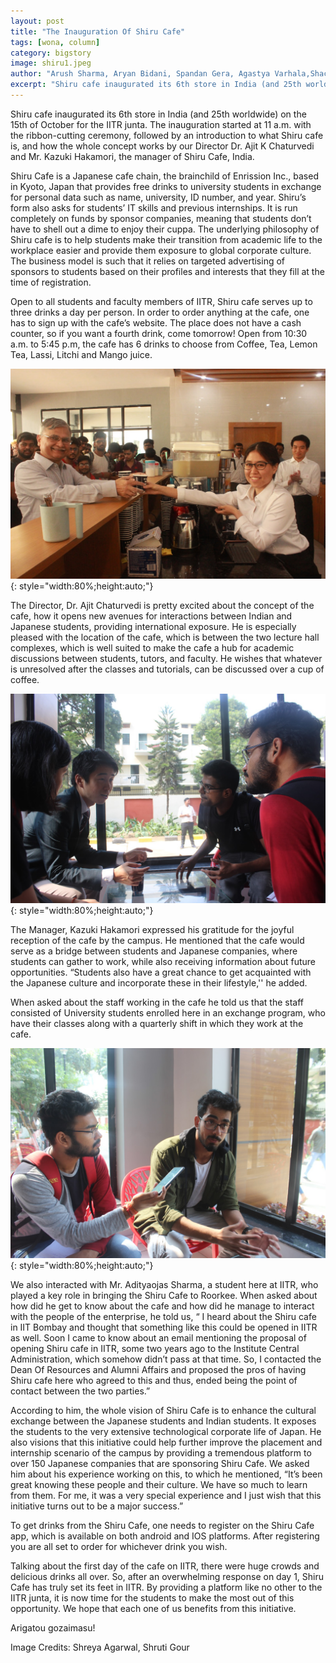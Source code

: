 ```yaml
---
layout: post
title: "The Inauguration Of Shiru Cafe"
tags: [wona, column]
category: bigstory
image: shiru1.jpeg
author: "Arush Sharma, Aryan Bidani, Spandan Gera, Agastya Varhala,Shachi Singh"
excerpt: "Shiru cafe inaugurated its 6th store in India (and 25th worldwide) on the 15th of October for the IITR junta."
---
```


Shiru cafe inaugurated its 6th store in India (and 25th worldwide) on the 15th of October for the IITR junta. The inauguration started at 11 a.m. with the ribbon-cutting ceremony, followed by an introduction to what Shiru cafe is, and how the whole concept works by our Director Dr. Ajit K Chaturvedi and Mr. Kazuki Hakamori, the manager of Shiru Cafe, India.

Shiru Cafe is a Japanese cafe chain, the brainchild of Enrission Inc., based in Kyoto, Japan that provides free drinks to university students in exchange for personal data such as name, university, ID number, and year. Shiru’s form also asks for students’  IT skills and previous internships. It is run completely on funds by sponsor companies, meaning that students don’t have to shell out a dime to enjoy their cuppa. The underlying philosophy of Shiru cafe is to help students make their transition from academic life to the workplace easier and provide them exposure to global corporate culture. The business model is such that it relies on targeted advertising of sponsors to students based on their profiles and interests that they fill at the time of registration. 

Open to all students and faculty members of IITR, Shiru cafe serves up to three drinks a day per person. In order to order anything at the cafe, one has to sign up with the cafe’s website. The place does not have a cash counter, so if you want a fourth drink, come tomorrow! Open from 10:30 a.m. to 5:45 p.m, the cafe has 6 drinks to choose from Coffee, Tea, Lemon Tea, Lassi, Litchi and Mango juice. 

![pic](/images/posts/shiru2.jpeg){: style="width:80%;height:auto;"}

The Director, Dr. Ajit Chaturvedi is pretty excited about the concept of the cafe, how it opens new avenues for interactions between Indian and Japanese students,  providing international exposure. He is especially pleased with the location of the cafe, which is between the two lecture hall complexes, which is well suited to make the cafe a hub for academic discussions between students, tutors, and faculty. He wishes that whatever is unresolved after the classes and tutorials, can be discussed over a cup of coffee. 

![pic](/images/posts/shiru3.JPG){: style="width:80%;height:auto;"}

The Manager, Kazuki Hakamori expressed his gratitude for the joyful reception of the cafe by the campus. He mentioned that the cafe would serve as a bridge between students and Japanese companies, where students can gather to work, while also receiving information about future opportunities. “Students also have a great chance to get acquainted with the Japanese culture and incorporate these in their lifestyle,'' he added.

When asked about the staff working in the cafe he told us that the staff consisted of University students enrolled here in an exchange program, who have their classes along with a quarterly shift in which they work at the cafe. 

![pic](/images/posts/shiru4.jpeg){: style="width:80%;height:auto;"}

We also interacted with Mr. Adityaojas Sharma, a student here at IITR, who played a key role in bringing the Shiru Cafe to Roorkee. When asked about how did he get to know about the cafe and how did he manage to interact with the people of the enterprise, he told us,
“ I heard about the Shiru cafe in IIT Bombay and thought that something like this could be opened in IITR as well. Soon I came to know about an email mentioning the proposal of opening Shiru cafe in IITR, some two years ago to the Institute Central Administration, which somehow didn’t pass at that time. So, I contacted the Dean Of Resources and Alumni Affairs and proposed  the pros of having Shiru cafe here who agreed to this and thus, ended being the point of contact between the two parties.”

According to him, the whole vision of Shiru Cafe is to enhance the cultural exchange between the Japanese students and Indian students. It exposes the students to the very extensive technological corporate life of Japan. He also visions that this initiative could help further improve the placement and internship scenario of the campus by providing a tremendous platform to over 150 Japanese companies that are sponsoring Shiru Cafe. We asked him about his experience working on this, to which he mentioned, “It’s been great knowing these people and their culture. We have so much to learn from them. For me, it was a very special experience and I just wish that this initiative turns out to be a major success.”

To get drinks from the Shiru Cafe, one needs to register on the Shiru Cafe app, which is available on both android and IOS platforms. After registering you are all set to order for whichever drink you wish.

Talking about the first day of the cafe on IITR, there were huge crowds and delicious drinks all over. So, after an overwhelming response on day 1, Shiru Cafe has truly set its feet in IITR. By providing a platform like no other to the IITR junta, it is now time for the students to make the most out of this opportunity. We hope that each one of us benefits from this initiative.

Arigatou gozaimasu!

Image Credits: Shreya Agarwal, Shruti Gour

